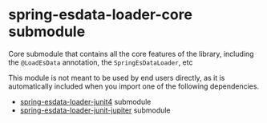 # spring-esdata-loader-core submodule

Core submodule that contains all the core features of the library, including the `@LoadEsData` annotation, the `SpringEsDataLoader`, etc

This module is not meant to be used by end users directly, as it is automatically included when you import one of the following dependencies.

* [spring-esdata-loader-junit4](../junit4) submodule
* [spring-esdata-loader-junit-jupiter](../junit-jupiter) submodule

